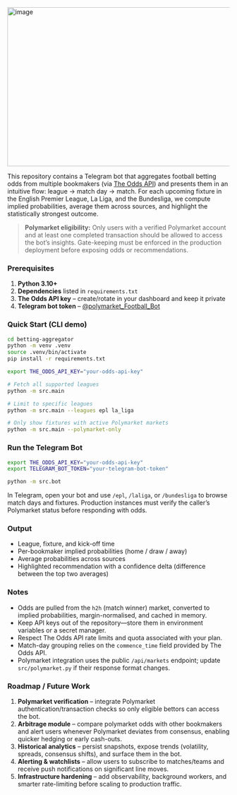 <img width="1080" height="360" alt="image" src="https://github.com/user-attachments/assets/95b2d0e8-9a54-4e8b-aaf2-2222f9f60c38" />


This repository contains a Telegram bot that aggregates football betting odds from multiple bookmakers (via [The Odds API](https://the-odds-api.com)) and presents them in an intuitive flow: league → match day → match. For each upcoming fixture in the English Premier League, La Liga, and the Bundesliga, we compute implied probabilities, average them across sources, and highlight the statistically strongest outcome.

> **Polymarket eligibility:** Only users with a verified Polymarket account and at least one completed transaction should be allowed to access the bot’s insights. Gate-keeping must be enforced in the production deployment before exposing odds or recommendations.

### Prerequisites

1. **Python 3.10+**  
2. **Dependencies** listed in `requirements.txt`  
3. **The Odds API key** – create/rotate in your dashboard and keep it private  
4. **Telegram bot token** – [@polymarket_Football_Bot](https://t.me/polymarket_Football_Bot)

### Quick Start (CLI demo)

```bash
cd betting-aggregator
python -m venv .venv
source .venv/bin/activate
pip install -r requirements.txt

export THE_ODDS_API_KEY="your-odds-api-key"

# Fetch all supported leagues
python -m src.main

# Limit to specific leagues
python -m src.main --leagues epl la_liga

# Only show fixtures with active Polymarket markets
python -m src.main --polymarket-only
```

### Run the Telegram Bot

```bash
export THE_ODDS_API_KEY="your-odds-api-key"
export TELEGRAM_BOT_TOKEN="your-telegram-bot-token"

python -m src.bot
```

In Telegram, open your bot and use `/epl`, `/laliga`, or `/bundesliga` to browse match days and fixtures. Production instances must verify the caller’s Polymarket status before responding with odds.

### Output

- League, fixture, and kick-off time  
- Per-bookmaker implied probabilities (home / draw / away)  
- Average probabilities across sources  
- Highlighted recommendation with a confidence delta (difference between the top two averages)

### Notes

- Odds are pulled from the `h2h` (match winner) market, converted to implied probabilities, margin-normalised, and cached in memory.  
- Keep API keys out of the repository—store them in environment variables or a secret manager.  
- Respect The Odds API rate limits and quota associated with your plan.  
- Match-day grouping relies on the `commence_time` field provided by The Odds API.  
- Polymarket integration uses the public `/api/markets` endpoint; update `src/polymarket.py` if their response format changes.

### Roadmap / Future Work

1. **Polymarket verification** – integrate Polymarket authentication/transaction checks so only eligible bettors can access the bot.  
2. **Arbitrage module** – compare polymarket odds with other bookmakers and alert users whenever Polymarket deviates from consensus, enabling quicker hedging or early cash-outs.  
3. **Historical analytics** – persist snapshots, expose trends (volatility, spreads, consensus shifts), and surface them in the bot.  
4. **Alerting & watchlists** – allow users to subscribe to matches/teams and receive push notifications on significant line moves.  
5. **Infrastructure hardening** – add observability, background workers, and smarter rate-limiting before scaling to production traffic.
